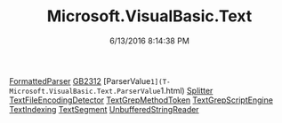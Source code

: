 ﻿---
title: Microsoft.VisualBasic.Text
date: 6/13/2016 8:14:38 PM
---

[FormattedParser](T-Microsoft.VisualBasic.Text.FormattedParser.html)
[GB2312](T-Microsoft.VisualBasic.Text.GB2312.html)
[ParserValue`1](T-Microsoft.VisualBasic.Text.ParserValue`1.html)
[Splitter](T-Microsoft.VisualBasic.Text.Splitter.html)
[TextFileEncodingDetector](T-Microsoft.VisualBasic.Text.TextFileEncodingDetector.html)
[TextGrepMethodToken](T-Microsoft.VisualBasic.Text.TextGrepMethodToken.html)
[TextGrepScriptEngine](T-Microsoft.VisualBasic.Text.TextGrepScriptEngine.html)
[TextIndexing](T-Microsoft.VisualBasic.Text.TextIndexing.html)
[TextSegment](T-Microsoft.VisualBasic.Text.TextSegment.html)
[UnbufferedStringReader](T-Microsoft.VisualBasic.Text.UnbufferedStringReader.html)
